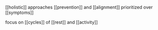[[holistic]] approaches
[[prevention]] and [[alignment]] prioritized over [[symptoms]]

focus on [[cycles]] of [[rest]] and [[activity]]